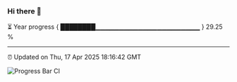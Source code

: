 ### Hi there 👋

⏳ Year progress { ████████▁▁▁▁▁▁▁▁▁▁▁▁▁▁▁▁▁▁▁▁▁▁ } 29.25 %

---

⏰ Updated on Thu, 17 Apr 2025 18:16:42 GMT

![Progress Bar CI](https://github.com/code-lakshay/GitHub-Actions-Demo/workflows/Progress%20Bar%20CI/badge.svg)
